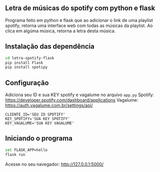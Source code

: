 ## Letra de músicas do spotify com python e flask

Programa feito em python e flask que ao adicionar o link de uma playlist spotify, retorna uma interface web com todas as músicas da playlist. Ao clica em algúma música, retorna a letra desta música.

## Instalação das dependência

```sh
cd letra-spotify-flask
pip install Flask
pip install spotipy
```

## Configuração
Adiciona seu ID e sua KEY spotify e vagalume no arquivo `app.py` 
Spotify: https://developer.spotify.com/dashboard/applications
Vagalume: https://auth.vagalume.com.br/settings/api/

```
CLIENTE_ID='SEU ID SPOTIFY'
KEY_SPOTIFY='SUA KEY SPOTIFY'
KEY_VAGALUME='SUA KEY VAGALUME'
```

## Iniciando o programa

```sh
set FLASK_APP=hello
flask run
```
Acesse no seu navegador: http://127.0.0.1:5000/

